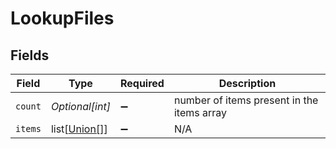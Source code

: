 # LookupFiles


## Fields

| Field                                              | Type                                               | Required                                           | Description                                        |
| -------------------------------------------------- | -------------------------------------------------- | -------------------------------------------------- | -------------------------------------------------- |
| `count`                                            | *Optional[int]*                                    | :heavy_minus_sign:                                 | number of items present in the items array         |
| `items`                                            | list[[Union[]](../../models/shared/lookupfile.md)] | :heavy_minus_sign:                                 | N/A                                                |